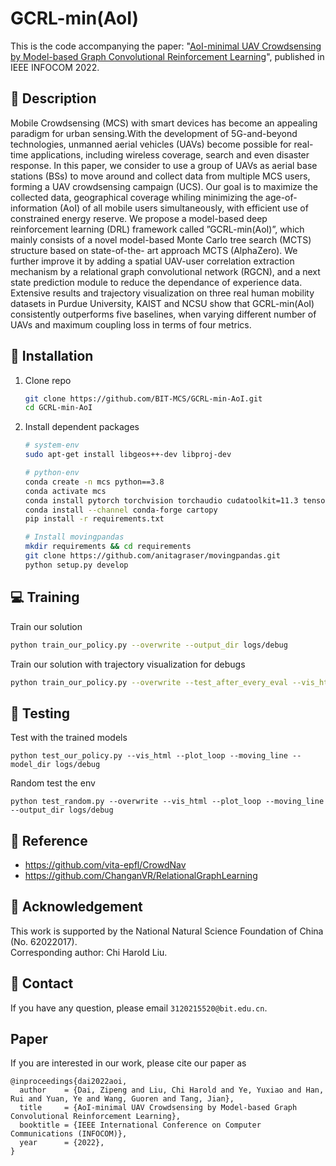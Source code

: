 # GCRL-min(AoI)
This is the code accompanying the paper:  "[AoI-minimal UAV Crowdsensing by Model-based
Graph Convolutional Reinforcement Learning](https://ieeexplore.ieee.org/document/9796732/)", published in IEEE INFOCOM 2022.

## :page_facing_up: Description
Mobile Crowdsensing (MCS) with smart devices has become an appealing paradigm for urban sensing.With the development of 5G-and-beyond technologies, unmanned aerial vehicles (UAVs) become possible for real-time applications, including wireless coverage, search and even disaster response. In this paper, we consider to use a group of UAVs as aerial base stations (BSs) to move around and collect data from multiple MCS users, forming a UAV crowdsensing campaign (UCS). Our goal is to maximize the collected data, geographical coverage whiling minimizing the age-of-information (AoI) of all mobile users simultaneously, with efficient use of constrained energy reserve. We propose a model-based deep reinforcement learning (DRL) framework called ”GCRL-min(AoI)”, which mainly consists of a novel model-based Monte Carlo tree search (MCTS) structure based on state-of-the- art approach MCTS (AlphaZero). We further improve it by adding a spatial UAV-user correlation extraction mechanism by a relational graph convolutional network (RGCN), and a next state prediction module to reduce the dependance of experience data. Extensive results and trajectory visualization on three real human mobility datasets in Purdue University, KAIST and NCSU show that GCRL-min(AoI) consistently outperforms five
baselines, when varying different number of UAVs and maximum coupling loss in terms of four metrics.

## :wrench: Installation
1. Clone repo
    ```bash
    git clone https://github.com/BIT-MCS/GCRL-min-AoI.git
    cd GCRL-min-AoI
    ```
2. Install dependent packages
    ```sh
    # system-env
    sudo apt-get install libgeos++-dev libproj-dev
    
    # python-env
    conda create -n mcs python==3.8
    conda activate mcs
    conda install pytorch torchvision torchaudio cudatoolkit=11.3 tensorboard future
    conda install --channel conda-forge cartopy
    pip install -r requirements.txt
    
    # Install movingpandas
    mkdir requirements && cd requirements
    git clone https://github.com/anitagraser/movingpandas.git
    python setup.py develop
    ```


## :computer: Training

Train our solution
```bash
python train_our_policy.py --overwrite --output_dir logs/debug
```


Train our solution with trajectory visualization for debugs

```sh
python train_our_policy.py --overwrite --test_after_every_eval --vis_html --plot_loop --moving_line --output_dir logs/debug
```

## :checkered_flag: Testing

Test with the trained models 

```
python test_our_policy.py --vis_html --plot_loop --moving_line --model_dir logs/debug
```

Random test the env

```
python test_random.py --overwrite --vis_html --plot_loop --moving_line --output_dir logs/debug
```

## :clap: Reference
- https://github.com/vita-epfl/CrowdNav
- https://github.com/ChanganVR/RelationalGraphLearning


## :scroll: Acknowledgement

This work is supported by the National Natural Science Foundation of China (No. 62022017). 
<br>
Corresponding author: Chi Harold Liu.

## :e-mail: Contact

If you have any question, please email `3120215520@bit.edu.cn`.

## Paper
If you are interested in our work, please cite our paper as

```
@inproceedings{dai2022aoi,
  author    = {Dai, Zipeng and Liu, Chi Harold and Ye, Yuxiao and Han, Rui and Yuan, Ye and Wang, Guoren and Tang, Jian},
  title     = {AoI-minimal UAV Crowdsensing by Model-based Graph Convolutional Reinforcement Learning},
  booktitle = {IEEE International Conference on Computer Communications (INFOCOM)},
  year      = {2022},
}
```
